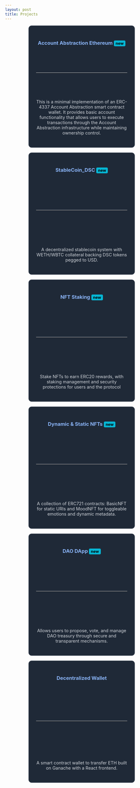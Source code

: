 ```yaml
---
layout: post
title: Projects
---
```


<div style="display: flex; gap: 1rem; justify-content: center; flex-wrap: wrap;">

  <!-- Card Template Start -->

  <a href="https://github.com/BhaskarPeruri/AccountAbstraction_Ethereum" target="_blank" style="text-decoration: none;">
    <div style="background-color: #1f2937; border-radius: 10px; border: 1px solid #4b5563; padding: 1.5rem; width: 300px; height: 350px; color: #d1d5db; display: flex; flex-direction: column; justify-content: space-between;">
      <h3 style="color: #8ab4f8; text-align: center;">
        Account Abstraction Ethereum <span style="background-color: #06b6d4; color: black; padding: 2px 6px; border-radius: 4px; font-size: 0.8rem;">new</span>
      </h3>
      <hr style="border: none; border-top: 1px solid #d1d5db; margin: 0.5rem 0;" />
      <p style="text-align: center; font-size: 0.9rem;">
        This is a minimal implementation of an ERC-4337 Account Abstraction smart contract wallet. It provides basic account functionality that allows users to execute transactions through the Account Abstraction infrastructure while maintaining ownership control.
      </p>
    </div>
  </a>



  <a href="https://github.com/BhaskarPeruri/StableCoin_DSC" target="_blank" style="text-decoration: none;">
    <div style="background-color: #1f2937; border-radius: 10px; border: 1px solid #4b5563; padding: 1.5rem; width: 300px; height: 350px; color: #d1d5db; display: flex; flex-direction: column; justify-content: space-between;">
      <h3 style="color: #8ab4f8; text-align: center;">
        StableCoin_DSC <span style="background-color: #06b6d4; color: black; padding: 2px 6px; border-radius: 4px; font-size: 0.8rem;">new</span>
      </h3>
      <hr style="border: none; border-top: 1px solid #d1d5db; margin: 0.5rem 0;" />
      <p style="text-align: center; font-size: 0.9rem;">
        A decentralized stablecoin system with WETH/WBTC collateral backing DSC tokens pegged to USD.
      </p>
    </div>
  </a>

  <a href="https://github.com/BhaskarPeruri/NFTStaking" target="_blank" style="text-decoration: none;">
    <div style="background-color: #1f2937; border-radius: 10px; border: 1px solid #4b5563; padding: 1.5rem; width: 300px; height: 350px; color: #d1d5db; display: flex; flex-direction: column; justify-content: space-between;">
      <h3 style="color: #8ab4f8; text-align: center;">
        NFT Staking <span style="background-color: #06b6d4; color: black; padding: 2px 6px; border-radius: 4px; font-size: 0.8rem;">new</span>
      </h3>
      <hr style="border: none; border-top: 1px solid #d1d5db; margin: 0.5rem 0;" />
      <p style="text-align: center; font-size: 0.9rem;">
        Stake NFTs to earn ERC20 rewards, with staking management and security protections for users and the protocol
      </p>
    </div>
  </a>

  <a href="https://github.com/BhaskarPeruri/Dynamic_and_Static_NFTs" target="_blank" style="text-decoration: none;">
    <div style="background-color: #1f2937; border-radius: 10px; border: 1px solid #4b5563; padding: 1.5rem; width: 300px; height: 350px; color: #d1d5db; display: flex; flex-direction: column; justify-content: space-between;">
      <h3 style="color: #8ab4f8; text-align: center;">
        Dynamic & Static NFTs <span style="background-color: #06b6d4; color: black; padding: 2px 6px; border-radius: 4px; font-size: 0.8rem;">new</span>
      </h3>
      <hr style="border: none; border-top: 1px solid #d1d5db; margin: 0.5rem 0;" />
      <p style="text-align: center; font-size: 0.9rem;">
        A collection of ERC721 contracts: BasicNFT for static URIs and MoodNFT for toggleable emotions and dynamic metadata.
      </p>
    </div>
  </a>

  <a href="https://github.com/BhaskarPeruri/DAO_DApp" target="_blank" style="text-decoration: none;">
    <div style="background-color: #1f2937; border-radius: 10px; border: 1px solid #4b5563; padding: 1.5rem; width: 300px; height: 350px; color: #d1d5db; display: flex; flex-direction: column; justify-content: space-between;">
      <h3 style="color: #8ab4f8; text-align: center;">
        DAO DApp <span style="background-color: #06b6d4; color: black; padding: 2px 6px; border-radius: 4px; font-size: 0.8rem;">new</span>
      </h3>
      <hr style="border: none; border-top: 1px solid #d1d5db; margin: 0.5rem 0;" />
      <p style="text-align: center; font-size: 0.9rem;">
        Allows users to propose, vote, and manage DAO treasury through secure and transparent mechanisms.
      </p>
    </div>
  </a>

  <a href="https://github.com/BhaskarPeruri/Decentralized-Wallet" target="_blank" style="text-decoration: none;">
    <div style="background-color: #1f2937; border-radius: 10px; border: 1px solid #4b5563; padding: 1.5rem; width: 300px; height: 350px; color: #d1d5db; display: flex; flex-direction: column; justify-content: space-between;">
      <h3 style="color: #8ab4f8; text-align: center;">
        Decentralized Wallet 
      </h3>
      <hr style="border: none; border-top: 1px solid #d1d5db; margin: 0.5rem 0;" />
      <p style="text-align: center; font-size: 0.9rem;">
        A smart contract wallet to transfer ETH built on Ganache with a React frontend.
      </p>
    </div>
  </a>







</div>

